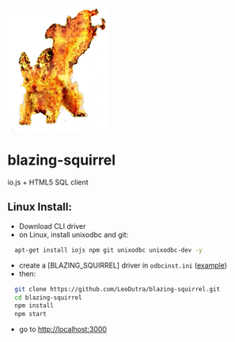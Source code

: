 ![blazing-squirrel](public/images/bs.png)
# blazing-squirrel #
io.js + HTML5 SQL client

## Linux Install:
+ Download CLI driver
+ on Linux, install unixodbc and git:
```sh
  apt-get install iojs npm git unixodbc unixodbc-dev -y
```
+ create a [BLAZING_SQUIRREL] driver in `odbcinst.ini` ([example](examples/linux/odbcinst.ini))
+ then:
```sh
  git clone https://github.com/LeoDutra/blazing-squirrel.git
  cd blazing-squirrel
  npm install
  npm start
```
+ go to [http://localhost:3000]()
